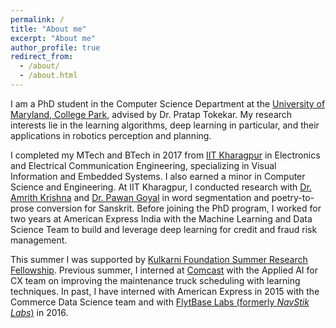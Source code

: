 ```yaml
---
permalink: /
title: "About me"
excerpt: "About me"
author_profile: true
redirect_from: 
  - /about/
  - /about.html
---
```


I am a PhD student in the Computer Science Department at the [University of Maryland, College Park](https://www.cs.umd.edu/), advised by Dr. Pratap Tokekar. My research interests lie in the learning algorithms, deep learning in particular, and their applications in robotics perception and planning. 

I completed my MTech and BTech in 2017 from [IIT Kharagpur](http://www.iitkgp.ac.in/) in Electronics and Electrical Communication Engineering, specializing in Visual Information and Embedded Systems. I also earned a minor in Computer Science and Engineering. At IIT Kharagpur, I conducted research with [Dr. Amrith Krishna](https://krishnamrith12.github.io/) and [Dr. Pawan Goyal](http://cse.iitkgp.ac.in/~pawang/) in word segmentation and poetry-to-prose conversion for Sanskrit. 
Before joining the PhD program, I worked for two years at American Express India with the Machine Learning and Data Science Team to build and leverage deep learning for credit and fraud risk management. 

This summer I was supported by [Kulkarni Foundation Summer Research Fellowship](https://www.gradschool.umd.edu/funding/student-fellowships-awards/kulkarni-foundation-summer-research-fellowship). Previous summer, I interned at [Comcast](https://corporate.comcast.com/) with the Applied AI for CX team on improving the maintenance truck scheduling with learning techniques. In past, I have interned with American Express in 2015 with the Commerce Data Science team and with [FlytBase Labs (formerly *NavStik Labs*)](https://flytbase.com/) in 2016. 

